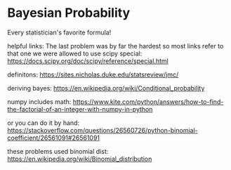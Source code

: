 # Bayesian Probability

Every statistician's favorite formula!


helpful links:
The last problem was by far the hardest so most links refer to that one
we were allowed to use scipy special: https://docs.scipy.org/doc/scipy/reference/special.html

definitons: https://sites.nicholas.duke.edu/statsreview/jmc/

deriving bayes: https://en.wikipedia.org/wiki/Conditional_probability

numpy includes math: https://www.kite.com/python/answers/how-to-find-the-factorial-of-an-integer-with-numpy-in-python

or you can do it by hand: https://stackoverflow.com/questions/26560726/python-binomial-coefficient/26561091#26561091

these problems used binomial dist: https://en.wikipedia.org/wiki/Binomial_distribution


